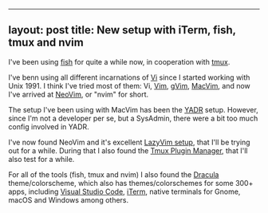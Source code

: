 
---
layout: post
title: New setup with iTerm, fish, tmux and nvim
---

I've been using <a href="https:fishshell.com">fish</a> for quite a while now, in cooperation with <a href="https://tmux.github.io">tmux</a>.
<p>
I've benn using all different incarnations of <a href="https://en.wikipedia.org/wiki/Vi">Vi</a> since I started working with Unix 1991. I think I've tried most of them: Vi, <a href="https://vim.org">Vim</a>, <a href="https://gvim.en.softonic.com">gVim</a>, <a href="https://macvim-dev.github.io/macvim/">MacVim</a>, and now I've arrived at <a href="https://neovim.io">NeoVim</a>, or "nvim" for short.
<p>
The setup I've been using with MacVim has been the <a href="https://nandalopes.github.io/dotfiles/">YADR</a> setup.
However, since I'm not a developer per se, but a SysAdmin, there were a bit too much config involved in YADR.
<p>
I've now found NeoVim and it's excellent <a href="https://github.com/nvim-lua/kickstart.nvim">LazyVim setup</a>, that I'll be trying out for a while.
During that I also found the <a href="https://github.com/tmux-plugins/tpm">Tmux Plugin Manager</a>, that I'll also test for a while.
<p>
For all of the tools (fish, tmux and nvim) I also found the <a href="https://draculatheme.com">Dracula</a> theme/colorscheme, which also has themes/colorschemes for some 300+ apps, including <a href="https://code.visualstudio.com">Visual Studio Code</a>, <a href="https://iterm2.com">iTerm</a>, native terminals for Gnome, macOS and Windows among others.

